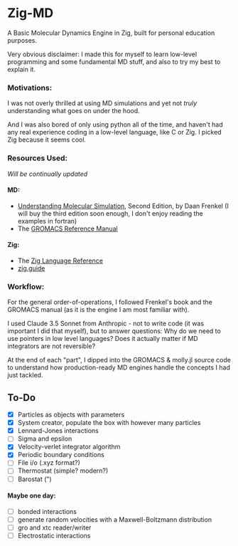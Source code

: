 # Zig-MD
A Basic Molecular Dynamics Engine in Zig, built for personal education purposes.

Very obvious disclaimer: I made this for myself to learn low-level programming and some fundamental MD stuff, and also to try my best to explain it.

### Motivations:
I was not overly thrilled at using MD simulations and yet not *truly* understanding what goes on under the hood. 

And I was also bored of only using python all of the time, and haven't had any real experience coding in a low-level language, like C or Zig. I picked Zig because it seems cool.

### Resources Used:
*Will be continually updated*
#### MD:
- [Understanding Molecular Simulation](https://www.sciencedirect.com/book/9780122673511/understanding-molecular-simulation), Second Edition, by Daan Frenkel (I will buy the third edition soon enough, I don't enjoy reading the examples in fortran)
- The [GROMACS Reference Manual](https://manual.gromacs.org/2024.2/reference-manual/introduction.html)

#### Zig:
- The [Zig Language Reference](https://ziglang.org/documentation/master/)
- [zig.guide](https://zig.guide)
### Workflow:
For the general order-of-operations, I followed Frenkel's book and the GROMACS manual (as it is the engine I am most familiar with).

I used Claude 3.5 Sonnet from Anthropic - not to write code (it was important I did that myself), but to answer questions: Why do we need to use pointers in low level languages? Does it actually matter if MD integrators are not reversible?

At the end of each "part", I dipped into the GROMACS & molly.jl source code to understand how production-ready MD engines handle the concepts I had just tackled.

## To-Do
- [x] Particles as objects with parameters
- [x] System creator, populate the box with however many particles
- [x] Lennard-Jones interactions
- [ ] Sigma and epsilon
- [x] Velocity-verlet integrator algorithm
- [x] Periodic boundary conditions
- [ ] File i/o (.xyz format?)
- [ ] Thermostat (simple? modern?)
- [ ] Barostat (")

#### Maybe one day: 
- [ ] bonded interactions
- [ ] generate random velocities with a Maxwell-Boltzmann distribution
- [ ] gro and xtc reader/writer
- [ ] Electrostatic interactions
